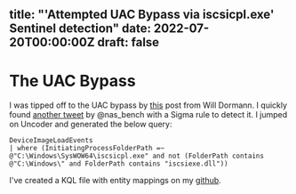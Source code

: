 title: "'Attempted UAC Bypass via iscsicpl.exe' Sentinel detection"
date: 2022-07-20T00:00:00Z
draft: false
---
# The UAC Bypass
I was tipped off to the UAC bypass by [this](https://twitter.com/wdormann/status/1547583317410607110) post from Will Dormann. I quickly found [another tweet](https://twitter.com/nas_bench/status/1549417732910768132) by @nas_bench with a Sigma rule to detect it. I jumped on Uncoder and generated the below query:

```
DeviceImageLoadEvents 
| where (InitiatingProcessFolderPath =~ @"C:\Windows\SysWOW64\iscsicpl.exe" and not (FolderPath contains @"C:\Windows\" and FolderPath contains "iscsiexe.dll"))
```

I've created a KQL file with entity mappings on my [github](https://github.com/rcegan/KQL-Tomfoolery/blob/main/Image%20Load/Attempt%20to%20bypass%20UAC%20via%20iscsicpl.exe.kql).